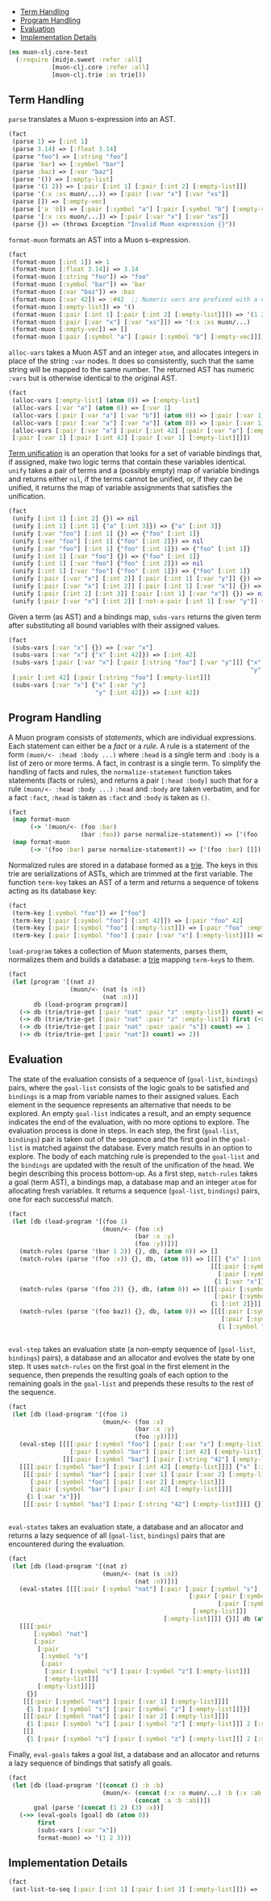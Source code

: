   * [Term Handling](#term-handling)
  * [Program Handling](#program-handling)
  * [Evaluation](#evaluation)
  * [Implementation Details](#implementation-details)
```clojure
(ns muon-clj.core-test
  (:require [midje.sweet :refer :all]
            [muon-clj.core :refer :all]
            [muon-clj.trie :as trie]))

```
## Term Handling

`parse` translates a Muon s-expression into an AST.
```clojure
(fact
 (parse 1) => [:int 1]
 (parse 3.14) => [:float 3.14]
 (parse "foo") => [:string "foo"]
 (parse 'bar) => [:symbol "bar"]
 (parse :baz) => [:var "baz"]
 (parse '()) => [:empty-list]
 (parse '(1 2)) => [:pair [:int 1] [:pair [:int 2] [:empty-list]]]
 (parse '(:x :xs muon/...)) => [:pair [:var "x"] [:var "xs"]]
 (parse []) => [:empty-vec]
 (parse ['a 'b]) => [:pair [:symbol "a"] [:pair [:symbol "b"] [:empty-vec]]]
 (parse '[:x :xs muon/...]) => [:pair [:var "x"] [:var "xs"]]
 (parse {}) => (throws Exception "Invalid Muon expression {}"))

```
`format-muon` formats an AST into a Muon s-expression.
```clojure
(fact
 (format-muon [:int 1]) => 1
 (format-muon [:float 3.14]) => 3.14
 (format-muon [:string "foo"]) => "foo"
 (format-muon [:symbol "bar"]) => 'bar
 (format-muon [:var "baz"]) => :baz
 (format-muon [:var 42]) => :#42  ;; Numeric vars are prefixed with a #.
 (format-muon [:empty-list]) => '()
 (format-muon [:pair [:int 1] [:pair [:int 2] [:empty-list]]]) => '(1 2)
 (format-muon [:pair [:var "x"] [:var "xs"]]) => '(:x :xs muon/...)
 (format-muon [:empty-vec]) => []
 (format-muon [:pair [:symbol "a"] [:pair [:symbol "b"] [:empty-vec]]]) => ['a 'b])

```
`alloc-vars` takes a Muon AST and an integer `atom`, and allocates integers in place of the string `:var` nodes.
It does so consistently, such that the same string will be mapped to the same number.
The returned AST has numeric `:vars` but is otherwise identical to the original AST.
```clojure
(fact
 (alloc-vars [:empty-list] (atom 0)) => [:empty-list]
 (alloc-vars [:var "a"] (atom 0)) => [:var 1]
 (alloc-vars [:pair [:var "a"] [:var "b"]] (atom 0)) => [:pair [:var 1] [:var 2]]
 (alloc-vars [:pair [:var "a"] [:var "a"]] (atom 0)) => [:pair [:var 1] [:var 1]]
 (alloc-vars [:pair [:var "a"] [:pair [:int 42] [:pair [:var "a"] [:empty-list]]]] (atom 0)) =>
 [:pair [:var 1] [:pair [:int 42] [:pair [:var 1] [:empty-list]]]])

```
[Term unification](https://en.wikipedia.org/wiki/Unification_(computer_science)) is an operation that looks for a set of variable bindings that,
if assigned, make two logic terms that contain these variables identical.
`unify` takes a pair of terms and a (possibly empty) map of variable bindings and returns either `nil`,
if the terms cannot be unified, or, if they can be unified, it returns the map of variable assignments that satisfies the unification.
```clojure
(fact
 (unify [:int 1] [:int 2] {}) => nil
 (unify [:int 1] [:int 1] {"a" [:int 3]}) => {"a" [:int 3]}
 (unify [:var "foo"] [:int 1] {}) => {"foo" [:int 1]}
 (unify [:var "foo"] [:int 1] {"foo" [:int 2]}) => nil
 (unify [:var "foo"] [:int 1] {"foo" [:int 1]}) => {"foo" [:int 1]}
 (unify [:int 1] [:var "foo"] {}) => {"foo" [:int 1]}
 (unify [:int 1] [:var "foo"] {"foo" [:int 2]}) => nil
 (unify [:int 1] [:var "foo"] {"foo" [:int 1]}) => {"foo" [:int 1]}
 (unify [:pair [:var "x"] [:int 2]] [:pair [:int 1] [:var "y"]] {}) => {"x" [:int 1] "y" [:int 2]}
 (unify [:pair [:var "x"] [:int 2]] [:pair [:int 1] [:var "x"]] {}) => nil
 (unify [:pair [:int 2] [:int 3]] [:pair [:int 1] [:var "x"]] {}) => nil
 (unify [:pair [:var "x"] [:int 2]] [:not-a-pair [:int 1] [:var "y"]] {}) => nil)

```
Given a term (as AST) and a bindings map, `subs-vars` returns the given term after substituting all bound variables with their assigned values.
```clojure
(fact
 (subs-vars [:var "x"] {}) => [:var "x"]
 (subs-vars [:var "x"] {"x" [:int 42]}) => [:int 42]
 (subs-vars [:pair [:var "x"] [:pair [:string "foo"] [:var "y"]]] {"x" [:int 42]
                                                                   "y" [:empty-list]}) =>
 [:pair [:int 42] [:pair [:string "foo"] [:empty-list]]]
 (subs-vars [:var "x"] {"x" [:var "y"]
                        "y" [:int 42]}) => [:int 42])

```
## Program Handling

A Muon program consists of _statements_, which are individual expressions. Each statement can either be a _fact_ or a _rule_.
A rule is a statement of the form `(muon/<- :head :body ...)` where `:head` is a single term and `:body` is a list of zero or more terms.
A fact, in contrast is a single term.
To simplify the handling of facts and rules, the `normalize-statement` function takes statements (facts or rules), and returns a pair
`[:head :body]` such that for a rule `(muon/<- :head :body ...)` `:head` and `:body` are taken verbatim, and for a fact `:fact`, `:head`
is taken as `:fact` and `:body` is taken as `()`.
```clojure
(fact
 (map format-muon
      (-> '(muon/<- (foo :bar)
                    (bar :foo)) parse normalize-statement)) => ['(foo :bar) ['(bar :foo)]]
 (map format-muon
      (-> '(foo :bar) parse normalize-statement)) => ['(foo :bar) []])

```
Normalized rules are stored in a database formed as a [trie](trie.md).
The keys in this trie are serializations of ASTs, which are trimmed at the first variable.
The function `term-key` takes an AST of a term and returns a sequence of tokens acting as its database key:
```clojure
(fact
 (term-key [:symbol "foo"]) => ["foo"]
 (term-key [:pair [:symbol "foo"] [:int 42]]) => [:pair "foo" 42]
 (term-key [:pair [:symbol "foo"] [:empty-list]]) => [:pair "foo" :empty-list]
 (term-key [:pair [:symbol "foo"] [:pair [:var "x"] [:empty-list]]]) => [:pair "foo" :pair])

```
`load-program` takes a collection of Muon statements, parses them, normalizes them and builds a database:
a [trie](trie.md) mapping `term-key`s to them.
```clojure
(fact
 (let [program '[(nat z)
                 (muon/<- (nat (s :n))
                          (nat :n))]
       db (load-program program)]
   (-> db (trie/trie-get [:pair "nat" :pair "z" :empty-list]) count) => 1
   (-> db (trie/trie-get [:pair "nat" :pair "z" :empty-list]) first (->> (map format-muon))) => '[(nat z) ()]
   (-> db (trie/trie-get [:pair "nat" :pair :pair "s"]) count) => 1
   (-> db (trie/trie-get [:pair "nat"]) count) => 2))

```
## Evaluation

The state of the evaluation consists of a sequence of (`goal-list`, `bindings`) pairs,
where the `goal-list` consists of the logic goals to be satisfied and `bindings` is a map from variable names to their assigned values.
Each element in the sequence represents an alternative that needs to be explored.
An empty `goal-list` indicates a result, and an empty sequence indicates the end of the evaluation, with no more options to explore.
The evaluation process is done in steps. In each step, the first (`goal-list`, `bindings`) pair is taken out of the sequence and
the first goal in the `goal-list` is matched against the database.
Every match results in an option to explore.
The body of each matching rule is prepended to the `goal-list` and the `bindings` are updated with the result of the unification of the head.
We begin describing this process bottom-up.
As a first step, `match-rules` takes a goal (term AST), a bindings map, a database map and an integer `atom` for allocating fresh variables.
It returns a sequence (`goal-list`, `bindings`) pairs, one for each successful match.
```clojure
(fact
 (let [db (load-program '[(foo 1)
                          (muon/<- (foo :x)
                                   (bar :x :y)
                                   (foo :y))])]
   (match-rules (parse '(bar 1 2)) {}, db, (atom 0)) => []
   (match-rules (parse '(foo :x)) {}, db, (atom 0)) => [[[] {"x" [:int 1]}]
                                                        [[[:pair [:symbol "bar"] [:pair [:var 1] [:pair [:var 2] [:empty-list]]]]
                                                          [:pair [:symbol "foo"] [:pair [:var 2] [:empty-list]]]]
                                                         {1 [:var "x"]}]]
   (match-rules (parse '(foo 2)) {}, db, (atom 0)) => [[[[:pair [:symbol "bar"] [:pair [:var 1] [:pair [:var 2] [:empty-list]]]]
                                                         [:pair [:symbol "foo"] [:pair [:var 2] [:empty-list]]]]
                                                        {1 [:int 2]}]]
   (match-rules (parse '(foo baz)) {}, db, (atom 0)) => [[[[:pair [:symbol "bar"] [:pair [:var 1] [:pair [:var 2] [:empty-list]]]]
                                                           [:pair [:symbol "foo"] [:pair [:var 2] [:empty-list]]]]
                                                          {1 [:symbol "baz"]}]]))



```
`eval-step` takes an evaluation state (a non-empty sequence of (`goal-list`, `bindings`) pairs), a database and an allocator and
evolves the state by one step.
It uses `match-rules` on the first goal in the first element in the sequence, then prepends the resulting goals of each option to the
remaining goals in the `goal-list` and prepends these results to the rest of the sequence.
```clojure
(fact
 (let [db (load-program '[(foo 1)
                          (muon/<- (foo :x)
                                   (bar :x :y)
                                   (foo :y))])]
   (eval-step [[[[:pair [:symbol "foo"] [:pair [:var "x"] [:empty-list]]]
                 [:pair [:symbol "bar"] [:pair [:int 42] [:empty-list]]]] {}]
               [[[:pair [:symbol "baz"] [:pair [:string "42"] [:empty-list]]]] {}]] db (atom 0)) =>
   [[[[:pair [:symbol "bar"] [:pair [:int 42] [:empty-list]]]] {"x" [:int 1]}]
    [[[:pair [:symbol "bar"] [:pair [:var 1] [:pair [:var 2] [:empty-list]]]]
      [:pair [:symbol "foo"] [:pair [:var 2] [:empty-list]]]
      [:pair [:symbol "bar"] [:pair [:int 42] [:empty-list]]]]
     {1 [:var "x"]}]
    [[[:pair [:symbol "baz"] [:pair [:string "42"] [:empty-list]]]] {}]]))



```
`eval-states` takes an evaluation state, a database and an allocator and returns a lazy sequence of all (`goal-list`, `bindings`)
pairs that are encountered during the evaluation.
```clojure
(fact
 (let [db (load-program '[(nat z)
                          (muon/<- (nat (s :n))
                                   (nat :n))])]
   (eval-states [[[[:pair [:symbol "nat"] [:pair [:pair [:symbol "s"]
                                                  [:pair [:pair [:symbol "s"]
                                                          [:pair [:symbol "z"] [:empty-list]]]
                                                   [:empty-list]]]
                                           [:empty-list]]]] {}]] db (atom 0)) =>
   [[[[:pair
       [:symbol "nat"]
       [:pair
        [:pair
         [:symbol "s"]
         [:pair
          [:pair [:symbol "s"] [:pair [:symbol "z"] [:empty-list]]]
          [:empty-list]]]
        [:empty-list]]]]
     {}]
    [[[:pair [:symbol "nat"] [:pair [:var 1] [:empty-list]]]]
     {1 [:pair [:symbol "s"] [:pair [:symbol "z"] [:empty-list]]]}]
    [[[:pair [:symbol "nat"] [:pair [:var 2] [:empty-list]]]]
     {1 [:pair [:symbol "s"] [:pair [:symbol "z"] [:empty-list]]] 2 [:symbol "z"]}]
    [[]
     {1 [:pair [:symbol "s"] [:pair [:symbol "z"] [:empty-list]]] 2 [:symbol "z"]}]]))

```
Finally, `eval-goals` takes a goal list, a database and an allocator and returns a lazy sequence of bindings that satisfy all goals.
```clojure
(fact
 (let [db (load-program '[(concat () :b :b)
                          (muon/<- (concat (:x :a muon/...) :b (:x :ab muon/...))
                                   (concat :a :b :ab))])
       goal (parse '(concat (1 2) (3) :x))]
   (->> (eval-goals [goal] db (atom 0))
        first
        (subs-vars [:var "x"])
        format-muon) => '(1 2 3)))

```
## Implementation Details
```clojure
(fact
 (ast-list-to-seq [:pair [:int 1] [:pair [:int 2] [:empty-list]]]) => [[:int 1] [:int 2]])

```

